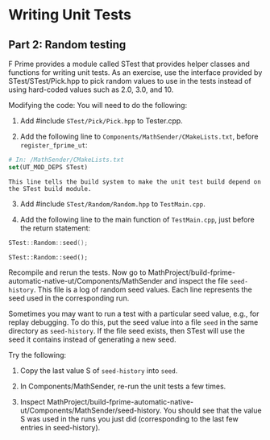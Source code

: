 # Writing Unit Tests 

## Part 2: Random testing

F Prime provides a module called STest that provides helper classes and functions for writing unit tests. As an exercise, use the interface provided by STest/STest/Pick.hpp to pick random values to use in the tests instead of using hard-coded values such as 2.0, 3.0, and 10.

Modifying the code: You will need to do the following:

   1. Add #include ```STest/Pick/Pick.hpp``` to Tester.cpp.

   2. Add the following line to ```Components/MathSender/CMakeLists.txt```, before ```register_fprime_ut```:

   ```cmake 
   # In: /MathSender/CMakeLists.txt
   set(UT_MOD_DEPS STest)
   ```

    This line tells the build system to make the unit test build depend on the STest build module.

   3. Add #include ```STest/Random/Random.hpp``` to ```TestMain.cpp```.

   4. Add the following line to the main function of ```TestMain.cpp```, just before the return statement:

```cpp
STest::Random::seed();
```
    STest::Random::seed();

Recompile and rerun the tests. Now go to MathProject/build-fprime-automatic-native-ut/Components/MathSender and inspect the file ```seed-history```. This file is a log of random seed values. Each line represents the seed used in the corresponding run.

Sometimes you may want to run a test with a particular seed value, e.g., for replay debugging. To do this, put the seed value into a file ```seed``` in the same directory as ```seed-history```. If the file seed exists, then STest will use the seed it contains instead of generating a new seed.

Try the following:

   1. Copy the last value S of ```seed-history``` into ```seed```.

   2. In Components/MathSender, re-run the unit tests a few times.

   3. Inspect MathProject/build-fprime-automatic-native-ut/Components/MathSender/seed-history. You should see that the value S was used in the runs you just did (corresponding to the last few entries in seed-history).

